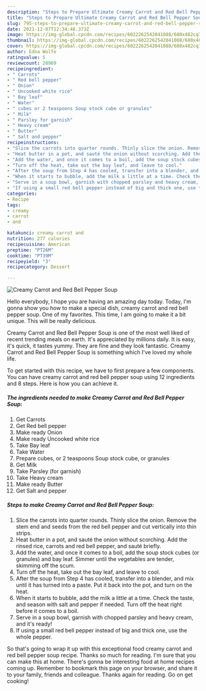 ```yaml
---
description: "Steps to Prepare Ultimate Creamy Carrot and Red Bell Pepper Soup"
title: "Steps to Prepare Ultimate Creamy Carrot and Red Bell Pepper Soup"
slug: 795-steps-to-prepare-ultimate-creamy-carrot-and-red-bell-pepper-soup
date: 2021-12-07T12:34:48.373Z
image: https://img-global.cpcdn.com/recipes/6022262542041088/680x482cq70/creamy-carrot-and-red-bell-pepper-soup-recipe-main-photo.jpg
thumbnail: https://img-global.cpcdn.com/recipes/6022262542041088/680x482cq70/creamy-carrot-and-red-bell-pepper-soup-recipe-main-photo.jpg
cover: https://img-global.cpcdn.com/recipes/6022262542041088/680x482cq70/creamy-carrot-and-red-bell-pepper-soup-recipe-main-photo.jpg
author: Edna Wolfe
ratingvalue: 5
reviewcount: 28969
recipeingredient:
- " Carrots"
- " Red bell pepper"
- " Onion"
- " Uncooked white rice"
- " Bay leaf"
- " Water"
- " cubes or 2 teaspoons Soup stock cube or granules"
- " Milk"
- " Parsley for garnish"
- " Heavy cream"
- " Butter"
- " Salt and pepper"
recipeinstructions:
- "Slice the carrots into quarter rounds. Thinly slice the onion. Remove the stem end and seeds from the red bell pepper and cut vertically into thin strips."
- "Heat butter in a pot, and sauté the onion without scorching. Add the rinsed rice, carrots and red bell pepper, and sauté briefly."
- "Add the water, and once it comes to a boil, add the soup stock cubes (or granules) and bay leaf. Simmer until the vegetables are tender, skimming off the scum."
- "Turn off the heat, take out the bay leaf, and leave to cool."
- "After the soup from Step 4 has cooled, transfer into a blender, and mix until it has turned into a paste. Put it back into the pot, and turn on the heat."
- "When it starts to bubble, add the milk a little at a time. Check the taste, and season with salt and pepper if needed. Turn off the heat right before it comes to a boil."
- "Serve in a soup bowl, garnish with chopped parsley and heavy cream, and it&#39;s ready!"
- "If using a small red bell pepper instead of big and thick one, use the whole pepper."
categories:
- Recipe
tags:
- creamy
- carrot
- and

katakunci: creamy carrot and 
nutrition: 277 calories
recipecuisine: American
preptime: "PT26M"
cooktime: "PT39M"
recipeyield: "3"
recipecategory: Dessert

---
```



![Creamy Carrot and Red Bell Pepper Soup](https://img-global.cpcdn.com/recipes/6022262542041088/680x482cq70/creamy-carrot-and-red-bell-pepper-soup-recipe-main-photo.jpg)

Hello everybody, I hope you are having an amazing day today. Today, I'm gonna show you how to make a special dish, creamy carrot and red bell pepper soup. One of my favorites. This time, I am going to make it a bit unique. This will be really delicious.



Creamy Carrot and Red Bell Pepper Soup is one of the most well liked of recent trending meals on earth. It's appreciated by millions daily. It is easy, it's quick, it tastes yummy. They are fine and they look fantastic. Creamy Carrot and Red Bell Pepper Soup is something which I've loved my whole life.


To get started with this recipe, we have to first prepare a few components. You can have creamy carrot and red bell pepper soup using 12 ingredients and 8 steps. Here is how you can achieve it.

<!--inarticleads1-->

##### The ingredients needed to make Creamy Carrot and Red Bell Pepper Soup:

1. Get  Carrots
1. Get  Red bell pepper
1. Make ready  Onion
1. Make ready  Uncooked white rice
1. Take  Bay leaf
1. Take  Water
1. Prepare  cubes, or 2 teaspoons Soup stock cube, or granules
1. Get  Milk
1. Take  Parsley (for garnish)
1. Take  Heavy cream
1. Make ready  Butter
1. Get  Salt and pepper




<!--inarticleads2-->

##### Steps to make Creamy Carrot and Red Bell Pepper Soup:

1. Slice the carrots into quarter rounds. Thinly slice the onion. Remove the stem end and seeds from the red bell pepper and cut vertically into thin strips.
1. Heat butter in a pot, and sauté the onion without scorching. Add the rinsed rice, carrots and red bell pepper, and sauté briefly.
1. Add the water, and once it comes to a boil, add the soup stock cubes (or granules) and bay leaf. Simmer until the vegetables are tender, skimming off the scum.
1. Turn off the heat, take out the bay leaf, and leave to cool.
1. After the soup from Step 4 has cooled, transfer into a blender, and mix until it has turned into a paste. Put it back into the pot, and turn on the heat.
1. When it starts to bubble, add the milk a little at a time. Check the taste, and season with salt and pepper if needed. Turn off the heat right before it comes to a boil.
1. Serve in a soup bowl, garnish with chopped parsley and heavy cream, and it&#39;s ready!
1. If using a small red bell pepper instead of big and thick one, use the whole pepper.




So that's going to wrap it up with this exceptional food creamy carrot and red bell pepper soup recipe. Thanks so much for reading. I'm sure that you can make this at home. There's gonna be interesting food at home recipes coming up. Remember to bookmark this page on your browser, and share it to your family, friends and colleague. Thanks again for reading. Go on get cooking!
